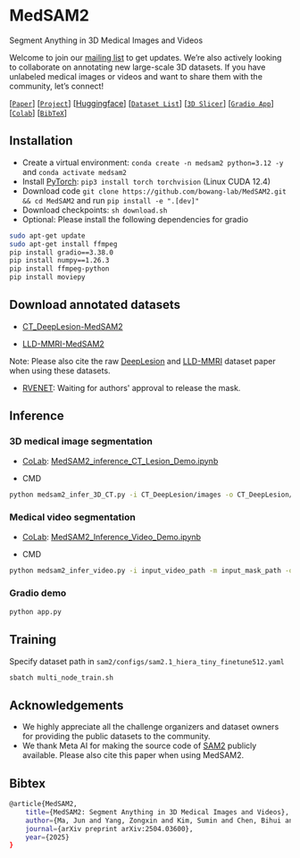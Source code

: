 # MedSAM2
Segment Anything in 3D Medical Images and Videos

Welcome to join our [mailing list](https://forms.gle/bLxGb5SEpdLCUChQ7) to get updates. We’re also actively looking to collaborate on annotating new large-scale 3D datasets. If you have unlabeled medical images or videos and want to share them with the community, let’s connect!

[[`Paper`](https://arxiv.org/abs/2504.03600)] [[`Project`](https://medsam2.github.io/)] [[Huggingface](https://huggingface.co/wanglab/MedSAM2)] [[`Dataset List`](https://medsam-datasetlist.github.io/)] [[`3D Slicer`](https://github.com/bowang-lab/MedSAMSlicer/tree/MedSAM2)] [[`Gradio App`](app.py)] [[`Colab`](https://colab.research.google.com/drive/1MKna9Sg9c78LNcrVyG58cQQmaePZq2k2?usp=sharing)] [[`BibTeX`](#Bibtex)]



## Installation 

- Create a virtual environment: `conda create -n medsam2 python=3.12 -y` and `conda activate medsam2` 
- Install [PyTorch](https://pytorch.org/get-started/locally/): `pip3 install torch torchvision` (Linux CUDA 12.4)
- Download code `git clone https://github.com/bowang-lab/MedSAM2.git && cd MedSAM2` and run `pip install -e ".[dev]"`
- Download checkpoints: `sh download.sh`
- Optional: Please install the following dependencies for gradio

```bash
sudo apt-get update
sudo apt-get install ffmpeg
pip install gradio==3.38.0
pip install numpy==1.26.3 
pip install ffmpeg-python 
pip install moviepy
```

## Download annotated datasets

- [CT_DeepLesion-MedSAM2](https://huggingface.co/datasets/wanglab/CT_DeepLesion-MedSAM2)



- [LLD-MMRI-MedSAM2](https://huggingface.co/datasets/wanglab/LLD-MMRI-MedSAM2) 

Note: Please also cite the raw [DeepLesion](https://doi.org/10.1117/1.JMI.5.3.036501) and [LLD-MMRI](https://www.sciencedirect.com/science/article/pii/S0893608025001078) dataset paper when using these datasets. 

- [RVENET](https://rvenet.github.io/dataset/): Waiting for authors' approval to release the mask.  


## Inference

### 3D medical image segmentation

- [CoLab](https://colab.research.google.com/drive/1MKna9Sg9c78LNcrVyG58cQQmaePZq2k2?usp=sharing): [MedSAM2_inference_CT_Lesion_Demo.ipynb](notebooks/MedSAM2_inference_CT_Lesion.ipynb)

- CMD

```bash
python medsam2_infer_3D_CT.py -i CT_DeepLesion/images -o CT_DeepLesion/segmentation
```

### Medical video segmentation

- [CoLab](https://colab.research.google.com/drive/1hyVyGh7qjTbFMuv568YcRoccdkNuDTaW?usp=sharing): [MedSAM2_Inference_Video_Demo.ipynb](notebooks/MedSAM2_Inference_Video.ipynb)


- CMD

```bash
python medsam2_infer_video.py -i input_video_path -m input_mask_path -o output_video_path 
```




### Gradio demo

```bash
python app.py
```

## Training

Specify dataset path in `sam2/configs/sam2.1_hiera_tiny_finetune512.yaml`

```bash
sbatch multi_node_train.sh
```

## Acknowledgements

- We highly appreciate all the challenge organizers and dataset owners for providing the public datasets to the community.
- We thank Meta AI for making the source code of [SAM2](https://github.com/facebookresearch/sam2) publicly available. Please also cite this paper when using MedSAM2. 


## Bibtex

```bash
@article{MedSAM2,
    title={MedSAM2: Segment Anything in 3D Medical Images and Videos},
    author={Ma, Jun and Yang, Zongxin and Kim, Sumin and Chen, Bihui and Baharoon, Mohammed and Fallahpour, Adibvafa and Asakereh, Reza and Lyu, Hongwei and Wang, Bo},
    journal={arXiv preprint arXiv:2504.03600},
    year={2025}
}
```

